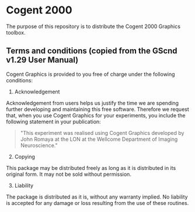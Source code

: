 # Cogent 2000

The purpose of this repository is to distribute the Cogent 2000 Graphics toolbox.

## Terms and conditions (copied from the GScnd v1.29 User Manual)

Cogent Graphics is provided to you free of charge under the following conditions:

1) Acknowledgement

Acknowledgement from users helps us justify the time we are spending further developing and maintaining this free software.
Therefore we request that, when you use Cogent Graphics for your experiments, you include the following statement in your
publication:

> "This experiment was realised using Cogent Graphics developed by John Romaya at the LON at the Wellcome Department of Imaging Neuroscience."

2) Copying

This package may be distributed freely as long as it is distributed in its original form.
It may not be sold without permission.

3) Liability

The package is distributed as it is, without any warranty implied.
No liability is accepted for any damage or loss resulting from the use of these routines.
